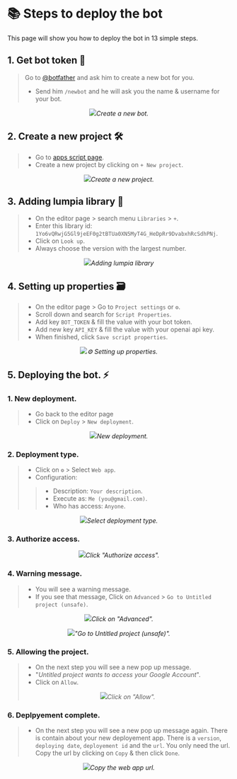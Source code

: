 # 📚 Steps to deploy the bot
This page will show you how to deploy the bot in 13 simple steps.

## 1. Get bot token 💬
> Go to [@botfather](https://t.me/botfather) and ask him to create a new bot for you.
> * Send him `/newbot` and he will ask you the name & username for your bot.
<p align="center"><img src="/assets/new-bot.jpg"><i>Create a new bot.</i></p>


## 2. Create a new project 🛠️
> * Go to [apps script page](https://script.google.com).
> * Create a new project by clicking on `+ New project`.
<p align="center"><img src="/assets/start-1.png"><i>Create a new project.</i></p>


## 3. Adding lumpia library 📄
> * On the editor page > search menu `Libraries` > `+`.
> * Enter this library id: `1Yo6vQRwjG5Gl9jeEF0g2tBTUa0XN5MyT4G_HeDpRr9DvabxhRcSdhPNj`.
> * Click on `Look up`.
> * Always choose the version with the largest number.
<p align="center"><img src="/assets/start-2.png"><i>Adding lumpia library</i></p>

## 4. Setting up properties 🗃️
> * On the editor page > Go to `Project settings` or `⚙️`.
> * Scroll down and search for `Script Properties`.
> * Add key `BOT_TOKEN` & fill the value with your bot token.
> * Add new key `API_KEY` & fill the value with your openai api key.
> * When finished, click `Save script properties`.
<p align="center"><img src="/assets/start-4.png"><i>⚙️ Setting up properties.</i></p>

## 5. Deploying the bot. ⚡
### 1. New deployment.
> * Go back to the editor page
> * Click on `Deploy` > `New deployment`.
<p align="center"><img src="/assets/start-5.png"><i>New deployment.</i></p>

### 2. Deployment type.
> * Click on `⚙️` > Select `Web app`.
> * Configuration:
>> * Description: `Your description`.
>> * Execute as: `Me (you@gmail.com)`.
>> * Who has access: `Anyone`.
<p align="center"><img src="/assets/start-6.jpg"><i>Select deployment type.</i></p>

### 3. Authorize access.
<p align="center"><img src="/assets/start-7.png"><i>Click "Authorize access".</i></p>

### 4. Warning message.
> * You will see a warning message.
> * If you see that message, Click on `Advanced` > `Go to Untitled project (unsafe)`.
<p align="center"><img src="/assets/start-8.jpg"><i>Click on "Advanced".</i></p>
<p align="center"><img src="/assets/start-9.jpg"><i>"Go to Untitled project (unsafe)".</i></p>

### 5. Allowing the project.
> * On the next step you will see a new pop up message.
> * "*Untitled project wants to access your Google Account*".
> * Click on `Allow`.
> <p align="center"><img src="/assets/start-10.jpg"><i>Click on "Allow".</i></p>

### 6. Deplpyement complete.
> * On the next step you will see a new pop up message again.
> There is contain about your new deployement app.
> There is a `version`, `deploying date`, `deployement id` and the `url`.
> You only need the url. Copy the url by clicking on `Copy` & then click `Done`.
<p align="center"><img src="/assets/start-11.png"><i>Copy the web app url.</i></p>
















